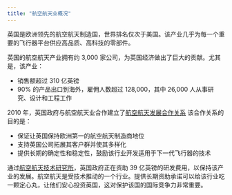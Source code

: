 ```yaml
---
title: "航空航天业概况"
---
```


英国是欧洲领先的航空航天制造国，世界排名仅次于美国。该产业几乎为每一个重要的飞行器平台供应高品质、高科技的零部件。

英国的航空航天产业拥有约 3,000 家公司，为英国经济做出了巨大的贡献。尤其是，该产业：    

- 销售额超过 310 亿英镑
- 90% 的产品出口到海外，雇佣人数超过 128,000，其中 26,000 人从事研究、设计和工程工作

2010 年，英国政府与航空航天业合作建立了[航空航天发展合作关系](http://www.theagp.aero/) 该合作关系的目的是：

- 保证让英国保持欧洲第一的航空航天制造商地位
- 支持英国公司拓展其客户群并使其多样化
- 提供长期的确定性和稳定性，鼓励该行业开发适用于下一代飞行器的技术

通过[航空航天技术研究所](http://www.ati.org.uk/)，英国政府正在资助 39 亿英镑的研发费用，以保持该产业的发展。航空航天是受技术推动的一个行业。提供长期资助承诺可以给该行业吃一颗定心丸，让他们安心投资英国，这对保护该国的国际竞争力非常重要。